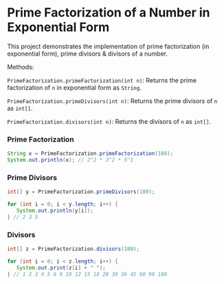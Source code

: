# Prime Factorization of a Number in Exponential Form

This project demonstrates the implementation of prime factorization (in exponential form), prime divisors & divisors of a number.

Methods:  

`PrimeFactorization.primeFactorization(int n)`: Returns the prime factorization of `n` in exponential form as `String`.  

`PrimeFactorization.primeDivisors(int n)`: Returns the prime divisors of `n` as `int[]`.  

`PrimeFactorization.divisors(int n)`: Returns the divisors of `n` as `int[]`.

### Prime Factorization

```java
String x = PrimeFactorization.primeFactorization(180);
System.out.println(x); // 2^2 * 3^2 * 5^1
```

### Prime Divisors

```java
int[] y = PrimeFactorization.primeDivisors(180);

for (int i = 0; i < y.length; i++) {
   System.out.println(y[i]);
} // 2 3 5
```

### Divisors

```java
int[] z = PrimeFactorization.divisors(180);

for (int i = 0; i < z.length; i++) {
   System.out.print(z[i] + " ");
} // 1 2 3 4 5 6 9 10 12 15 18 20 30 36 45 60 90 180
```
